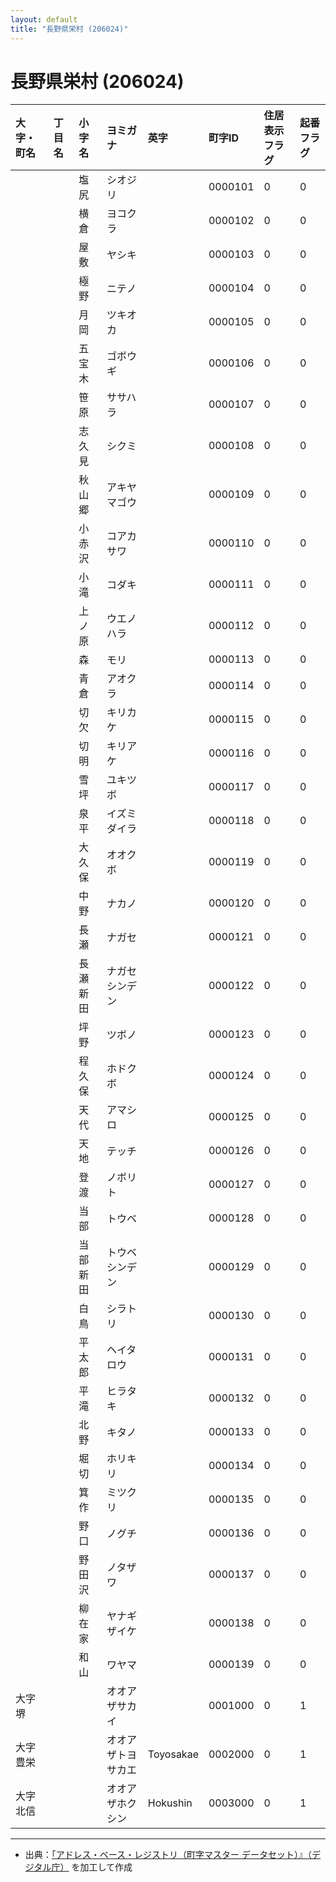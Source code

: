 ```yaml
---
layout: default
title: "長野県栄村 (206024)"
---
```


# 長野県栄村 (206024)

| 大字・町名 | 丁目名 | 小字名 | ヨミガナ | 英字 | 町字ID | 住居表示フラグ | 起番フラグ |
|:---|:---|:---|:---|:---|:---|:---|:---|
|  |  | 塩尻 | シオジリ |  | 0000101 | 0 | 0 |
|  |  | 横倉 | ヨコクラ |  | 0000102 | 0 | 0 |
|  |  | 屋敷 | ヤシキ |  | 0000103 | 0 | 0 |
|  |  | 極野 | ニテノ |  | 0000104 | 0 | 0 |
|  |  | 月岡 | ツキオカ |  | 0000105 | 0 | 0 |
|  |  | 五宝木 | ゴボウギ |  | 0000106 | 0 | 0 |
|  |  | 笹原 | ササハラ |  | 0000107 | 0 | 0 |
|  |  | 志久見 | シクミ |  | 0000108 | 0 | 0 |
|  |  | 秋山郷 | アキヤマゴウ |  | 0000109 | 0 | 0 |
|  |  | 小赤沢 | コアカサワ |  | 0000110 | 0 | 0 |
|  |  | 小滝 | コダキ |  | 0000111 | 0 | 0 |
|  |  | 上ノ原 | ウエノハラ |  | 0000112 | 0 | 0 |
|  |  | 森 | モリ |  | 0000113 | 0 | 0 |
|  |  | 青倉 | アオクラ |  | 0000114 | 0 | 0 |
|  |  | 切欠 | キリカケ |  | 0000115 | 0 | 0 |
|  |  | 切明 | キリアケ |  | 0000116 | 0 | 0 |
|  |  | 雪坪 | ユキツボ |  | 0000117 | 0 | 0 |
|  |  | 泉平 | イズミダイラ |  | 0000118 | 0 | 0 |
|  |  | 大久保 | オオクボ |  | 0000119 | 0 | 0 |
|  |  | 中野 | ナカノ |  | 0000120 | 0 | 0 |
|  |  | 長瀬 | ナガセ |  | 0000121 | 0 | 0 |
|  |  | 長瀬新田 | ナガセシンデン |  | 0000122 | 0 | 0 |
|  |  | 坪野 | ツボノ |  | 0000123 | 0 | 0 |
|  |  | 程久保 | ホドクボ |  | 0000124 | 0 | 0 |
|  |  | 天代 | アマシロ |  | 0000125 | 0 | 0 |
|  |  | 天地 | テッチ |  | 0000126 | 0 | 0 |
|  |  | 登渡 | ノボリト |  | 0000127 | 0 | 0 |
|  |  | 当部 | トウベ |  | 0000128 | 0 | 0 |
|  |  | 当部新田 | トウベシンデン |  | 0000129 | 0 | 0 |
|  |  | 白鳥 | シラトリ |  | 0000130 | 0 | 0 |
|  |  | 平太郎 | ヘイタロウ |  | 0000131 | 0 | 0 |
|  |  | 平滝 | ヒラタキ |  | 0000132 | 0 | 0 |
|  |  | 北野 | キタノ |  | 0000133 | 0 | 0 |
|  |  | 堀切 | ホリキリ |  | 0000134 | 0 | 0 |
|  |  | 箕作 | ミツクリ |  | 0000135 | 0 | 0 |
|  |  | 野口 | ノグチ |  | 0000136 | 0 | 0 |
|  |  | 野田沢 | ノタザワ |  | 0000137 | 0 | 0 |
|  |  | 柳在家 | ヤナギザイケ |  | 0000138 | 0 | 0 |
|  |  | 和山 | ワヤマ |  | 0000139 | 0 | 0 |
| 大字堺 |  |  | オオアザサカイ |  | 0001000 | 0 | 1 |
| 大字豊栄 |  |  | オオアザトヨサカエ | Toyosakae | 0002000 | 0 | 1 |
| 大字北信 |  |  | オオアザホクシン | Hokushin | 0003000 | 0 | 1 |

---

- 出典：[「アドレス・ベース・レジストリ（町字マスター データセット）』（デジタル庁）](https://www.digital.go.jp/policies/base_registry_address/) を加工して作成